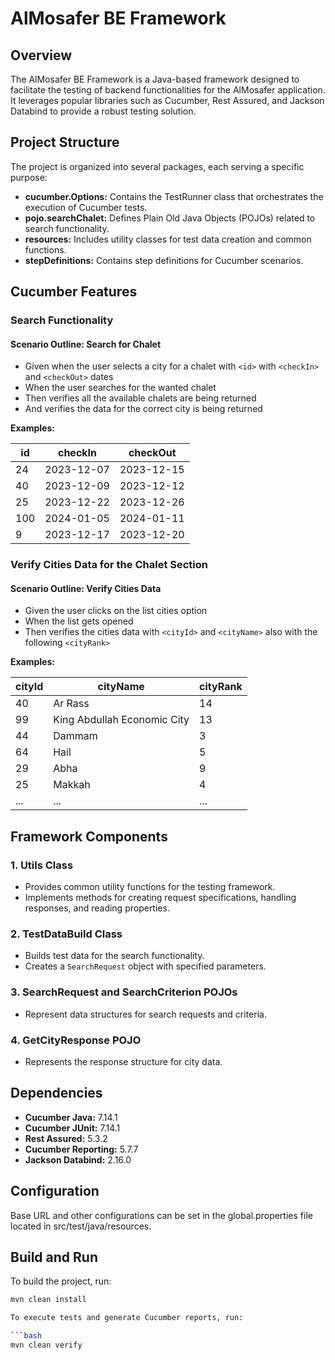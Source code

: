 # AlMosafer BE Framework

## Overview

The AlMosafer BE Framework is a Java-based framework designed to facilitate the testing of backend functionalities for the AlMosafer application. It leverages popular libraries such as Cucumber, Rest Assured, and Jackson Databind to provide a robust testing solution.

## Project Structure

The project is organized into several packages, each serving a specific purpose:

- **cucumber.Options:** Contains the TestRunner class that orchestrates the execution of Cucumber tests.
- **pojo.searchChalet:** Defines Plain Old Java Objects (POJOs) related to search functionality.
- **resources:** Includes utility classes for test data creation and common functions.
- **stepDefinitions:** Contains step definitions for Cucumber scenarios.

## Cucumber Features

### Search Functionality

#### Scenario Outline: Search for Chalet

- Given when the user selects a city for a chalet with `<id>` with `<checkIn>` and `<checkOut>` dates
- When the user searches for the wanted chalet
- Then verifies all the available chalets are being returned
- And verifies the data for the correct city is being returned

**Examples:**

| id  | checkIn    | checkOut   |
|----|------------|------------|
| 24 | 2023-12-07 | 2023-12-15 |
| 40 | 2023-12-09 | 2023-12-12 |
| 25 | 2023-12-22 | 2023-12-26 |
| 100 | 2024-01-05 | 2024-01-11 |
| 9 | 2023-12-17 | 2023-12-20 |

### Verify Cities Data for the Chalet Section

#### Scenario Outline: Verify Cities Data

- Given the user clicks on the list cities option
- When the list gets opened
- Then verifies the cities data with `<cityId>` and `<cityName>` also with the following `<cityRank>`

**Examples:**

| cityId | cityName                    | cityRank |
|--------|-----------------------------|----------|
| 40     | Ar Rass                     | 14       |
| 99     | King Abdullah Economic City | 13       |
| 44     | Dammam                      | 3        |
| 64     | Hail                        | 5        |
| 29     | Abha                        | 9        |
| 25     | Makkah                      | 4        |
| ...    | ...                         | ...      |

## Framework Components

### 1. Utils Class

- Provides common utility functions for the testing framework.
- Implements methods for creating request specifications, handling responses, and reading properties.

### 2. TestDataBuild Class

- Builds test data for the search functionality.
- Creates a `SearchRequest` object with specified parameters.

### 3. SearchRequest and SearchCriterion POJOs

- Represent data structures for search requests and criteria.

### 4. GetCityResponse POJO

- Represents the response structure for city data.

## Dependencies

- **Cucumber Java:** 7.14.1
- **Cucumber JUnit:** 7.14.1
- **Rest Assured:** 5.3.2
- **Cucumber Reporting:** 5.7.7
- **Jackson Databind:** 2.16.0

## Configuration
Base URL and other configurations can be set in the global.properties file located in src/test/java/resources.

## Build and Run

To build the project, run:

```bash
mvn clean install

To execute tests and generate Cucumber reports, run:

```bash
mvn clean verify

